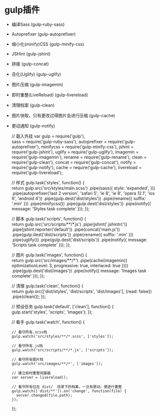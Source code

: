 # gulp插件

- 编译Sass (gulp-ruby-sass)

- Autoprefixer (gulp-autoprefixer)

- 缩小化(minify)CSS (gulp-minify-css)

- JSHint (gulp-jshint)

- 拼接 (gulp-concat)

- 丑化(Uglify) (gulp-uglify)

- 图片压缩 (gulp-imagemin)

- 即时重整(LiveReload) (gulp-livereload)

- 清理档案 (gulp-clean)

- 图片快取，只有更改过得图片会进行压缩 (gulp-cache)

- 更动通知 (gulp-notify)


	// 载入外挂
	var gulp = require('gulp'),  
	    sass = require('gulp-ruby-sass'),
	    autoprefixer = require('gulp-autoprefixer'),
	    minifycss = require('gulp-minify-css'),
	    jshint = require('gulp-jshint'),
	    uglify = require('gulp-uglify'),
	    imagemin = require('gulp-imagemin'),
	    rename = require('gulp-rename'),
	    clean = require('gulp-clean'),
	    concat = require('gulp-concat'),
	    notify = require('gulp-notify'),
	    cache = require('gulp-cache'),
	    livereload = require('gulp-livereload');
	
	// 样式
	gulp.task('styles', function() {  
	  return gulp.src('src/styles/main.scss')
	    .pipe(sass({ style: 'expanded', }))
	    .pipe(autoprefixer('last 2 version', 'safari 5', 'ie 8', 'ie 9', 'opera 12.1', 'ios 6', 'android 4'))
	    .pipe(gulp.dest('dist/styles'))
	    .pipe(rename({ suffix: '.min' }))
	    .pipe(minifycss())
	    .pipe(gulp.dest('dist/styles'))
	    .pipe(notify({ message: 'Styles task complete' }));
	});
	
	// 脚本
	gulp.task('scripts', function() {  
	  return gulp.src('src/scripts/**/*.js')
	    .pipe(jshint('.jshintrc'))
	    .pipe(jshint.reporter('default'))
	    .pipe(concat('main.js'))
	    .pipe(gulp.dest('dist/scripts'))
	    .pipe(rename({ suffix: '.min' }))
	    .pipe(uglify())
	    .pipe(gulp.dest('dist/scripts'))
	    .pipe(notify({ message: 'Scripts task complete' }));
	});
	
	// 图片
	gulp.task('images', function() {  
	  return gulp.src('src/images/**/*')
	    .pipe(cache(imagemin({ optimizationLevel: 3, progressive: true, interlaced: true })))
	    .pipe(gulp.dest('dist/images'))
	    .pipe(notify({ message: 'Images task complete' }));
	});
	
	// 清理
	gulp.task('clean', function() {  
	  return gulp.src(['dist/styles', 'dist/scripts', 'dist/images'], {read: false})
	    .pipe(clean());
	});
	
	// 预设任务
	gulp.task('default', ['clean'], function() {  
	    gulp.start('styles', 'scripts', 'images');
	});
	
	// 看手
	gulp.task('watch', function() {
	
	  // 看守所有.scss档
	  gulp.watch('src/styles/**/*.scss', ['styles']);
	
	  // 看守所有.js档
	  gulp.watch('src/scripts/**/*.js', ['scripts']);
	
	  // 看守所有图片档
	  gulp.watch('src/images/**/*', ['images']);
	
	  // 建立即时重整伺服器
	  var server = livereload();
	
	  // 看守所有位在 dist/  目录下的档案，一旦有更动，便进行重整
	  gulp.watch(['dist/**']).on('change', function(file) {
	    server.changed(file.path);
	  });
	
	});